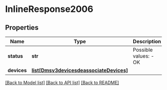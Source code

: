 # InlineResponse2006

## Properties
Name | Type | Description | Notes
------------ | ------------- | ------------- | -------------
**status** | **str** | Possible values: - OK | [optional] 
**devices** | [**list[Dmsv3devicesdeassociateDevices]**](Dmsv3devicesdeassociateDevices.md) |  | [optional] 

[[Back to Model list]](../README.md#documentation-for-models) [[Back to API list]](../README.md#documentation-for-api-endpoints) [[Back to README]](../README.md)


